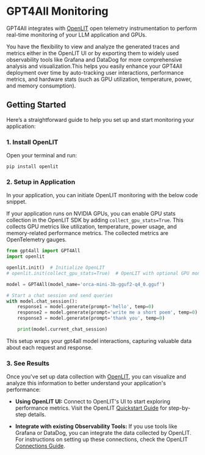 # GPT4All Monitoring

GPT4All integrates with [OpenLIT](https://github.com/openlit/openlit) open telemetry instrumentation to perform real-time monitoring of your LLM application and GPUs. 

You have the flexibility to view and analyze the generated traces and metrics either in the OpenLIT UI or by exporting them to widely used observability tools like Grafana and DataDog for more comprehensive analysis and visualization.This helps you easily enhance your GPT4All deployment over time by auto-tracking user interactions, performance metrics, and hardware stats (such as GPU utilization, temperature, power, and memory consumption).

## Getting Started

Here’s a straightforward guide to help you set up and start monitoring your application:

### 1. Install OpenLIT
Open your terminal and run:

```shell
pip install openlit
```

### 2. Setup in Application
In your application, you can initiate OpenLIT monitoring with the below code snippet.

If your application runs on NVIDIA GPUs, you can enable GPU stats collection in the OpenLIT SDK by adding `collect_gpu_stats=True`. This collects GPU metrics like utilization, temperature, power usage, and memory-related performance metrics. The collected metrics are OpenTelemetry gauges.

```python
from gpt4all import GPT4All
import openlit

openlit.init()  # Initialize OpenLIT
# openlit.init(collect_gpu_stats=True)  # OpenLIT with optional GPU monitoring

model = GPT4All(model_name='orca-mini-3b-gguf2-q4_0.gguf')

# Start a chat session and send queries
with model.chat_session():
    response1 = model.generate(prompt='hello', temp=0)
    response2 = model.generate(prompt='write me a short poem', temp=0)
    response3 = model.generate(prompt='thank you', temp=0)

    print(model.current_chat_session)
```
This setup wraps your gpt4all model interactions, capturing valuable data about each request and response.

### 3. See Results

Once you've set up data collection with [OpenLIT](https://github.com/openlit/openlit), you can visualize and analyze this information to better understand your application's performance:

- **Using OpenLIT UI:** Connect to OpenLIT's UI to start exploring performance metrics. Visit the OpenLIT [Quickstart Guide](https://docs.openlit.io/latest/quickstart) for step-by-step details.

- **Integrate with existing Observability Tools:** If you use tools like Grafana or DataDog, you can integrate the data collected by OpenLIT. For instructions on setting up these connections, check the OpenLIT [Connections Guide](https://docs.openlit.io/latest/connections/intro).

